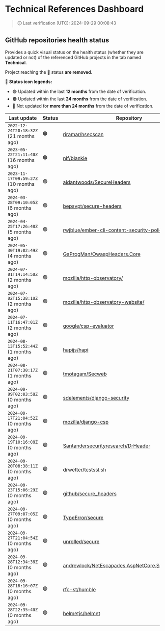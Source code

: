 
# Technical References Dashboard

> :timer_clock: Last verification (UTC): 2024-09-29 00:08:43

## GitHub repositories health status

Provides a quick visual status on the health status (whether they are updated or not) of the referenced GitHub projects in the tab named **Technical**.

Project reaching the :red_circle: status **are removed**.

:speech_balloon: **Status icon legends:**

* :green_circle: Updated within the last **12 months** from the date of verification.
* :orange_circle: Updated within the last **24 months** from the date of verification.
* :red_circle: Not updated for **more than 24 months** from the date of verification.

| Last update | Status | Repository |
| --- | --- | --- |
| `2022-12-24T20:18:32Z` (21 months ago) | :orange_circle: | [riramar/hsecscan](https://github.com/riramar/hsecscan) |
| `2023-05-22T21:11:40Z` (16 months ago) | :orange_circle: | [nlf/blankie](https://github.com/nlf/blankie) |
| `2023-11-17T09:59:27Z` (10 months ago) | :green_circle: | [aidantwoods/SecureHeaders](https://github.com/aidantwoods/SecureHeaders) |
| `2024-03-28T09:10:05Z` (6 months ago) | :green_circle: | [bepsvpt/secure-headers](https://github.com/bepsvpt/secure-headers) |
| `2024-04-25T17:26:48Z` (5 months ago) | :green_circle: | [rwjblue/ember-cli-content-security-policy/](https://github.com/rwjblue/ember-cli-content-security-policy/) |
| `2024-05-30T19:02:49Z` (4 months ago) | :green_circle: | [GaProgMan/OwaspHeaders.Core](https://github.com/GaProgMan/OwaspHeaders.Core) |
| `2024-07-01T14:14:50Z` (2 months ago) | :green_circle: | [mozilla/http-observatory/](https://github.com/mozilla/http-observatory/) |
| `2024-07-02T15:38:10Z` (2 months ago) | :green_circle: | [mozilla/http-observatory-website/](https://github.com/mozilla/http-observatory-website/) |
| `2024-07-11T16:47:01Z` (2 months ago) | :green_circle: | [google/csp-evaluator](https://github.com/google/csp-evaluator) |
| `2024-08-13T15:52:44Z` (1 months ago) | :green_circle: | [hapijs/hapi](https://github.com/hapijs/hapi) |
| `2024-08-21T07:30:17Z` (1 months ago) | :green_circle: | [tmotagam/Secweb](https://github.com/tmotagam/Secweb) |
| `2024-09-09T02:03:58Z` (0 months ago) | :green_circle: | [sdelements/django-security](https://github.com/sdelements/django-security) |
| `2024-09-17T21:04:52Z` (0 months ago) | :green_circle: | [mozilla/django-csp](https://github.com/mozilla/django-csp) |
| `2024-09-19T10:16:08Z` (0 months ago) | :green_circle: | [Santandersecurityresearch/DrHeader](https://github.com/Santandersecurityresearch/DrHeader) |
| `2024-09-20T08:38:11Z` (0 months ago) | :green_circle: | [drwetter/testssl.sh](https://github.com/drwetter/testssl.sh) |
| `2024-09-23T15:06:29Z` (0 months ago) | :green_circle: | [github/secure_headers](https://github.com/github/secure_headers) |
| `2024-09-27T09:07:05Z` (0 months ago) | :green_circle: | [TypeError/secure](https://github.com/TypeError/secure) |
| `2024-09-27T21:04:54Z` (0 months ago) | :green_circle: | [unrolled/secure](https://github.com/unrolled/secure) |
| `2024-09-28T12:34:38Z` (0 months ago) | :green_circle: | [andrewlock/NetEscapades.AspNetCore.SecurityHeaders](https://github.com/andrewlock/NetEscapades.AspNetCore.SecurityHeaders) |
| `2024-09-28T18:16:07Z` (0 months ago) | :green_circle: | [rfc-st/humble](https://github.com/rfc-st/humble) |
| `2024-09-28T22:35:40Z` (0 months ago) | :green_circle: | [helmetjs/helmet](https://github.com/helmetjs/helmet) |


